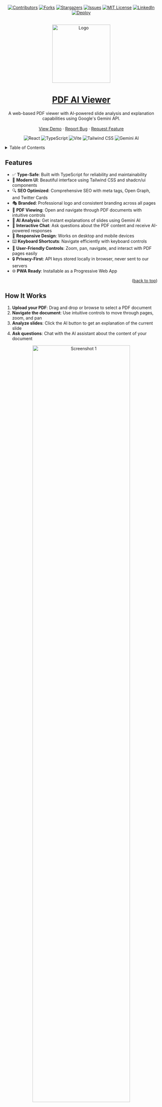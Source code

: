 <a name="readme-top"></a>

<div align="center">

[![Contributors][contributors-shield]][contributors-url]
[![Forks][forks-shield]][forks-url]
[![Stargazers][stars-shield]][stars-url]
[![Issues][issues-shield]][issues-url]
[![MIT License][license-shield]][license-url]
[![LinkedIn][linkedin-shield]][linkedin-url]
[![Deploy][deploy-shield]][deploy-url]
</div>


<!-- PROJECT LOGO -->
<br />
<div align="center">
  <a href="https://chater-marzougui.github.io/Education-Help-Gemini">
    <img src="./public/assets/logo.png" alt="Logo" height="192">
  </a>
  <a href="https://chater-marzougui.github.io/Education-Help-Gemini">
    <h1 width="35px">PDF AI Viewer
    </h1>
  </a>
  <p align="center">
    A web-based PDF viewer with AI-powered slide analysis and explanation capabilities using Google's Gemini API.
    <br />
    <br />
    <a href="https://chater-marzougui.github.io/Education-Help-Gemini">View Demo</a>
    ·
    <a href="https://github.com/chater-marzougui/Education-Help-Gemini/issues/new?labels=bug&template=bug-report---.md">Report Bug</a>
    ·
    <a href="https://github.com/chater-marzougui/Education-Help-Gemini/issues/new?labels=enhancement&template=feature-request---.md">Request Feature</a>
  </p>
  
  <p align="center">
    <img src="https://img.shields.io/badge/React-19-61DAFB?style=flat&logo=react&logoColor=white" alt="React" />
    <img src="https://img.shields.io/badge/TypeScript-5.9-3178C6?style=flat&logo=typescript&logoColor=white" alt="TypeScript" />
    <img src="https://img.shields.io/badge/Vite-7.1-646CFF?style=flat&logo=vite&logoColor=white" alt="Vite" />
    <img src="https://img.shields.io/badge/Tailwind-4.1-06B6D4?style=flat&logo=tailwindcss&logoColor=white" alt="Tailwind CSS" />
    <img src="https://img.shields.io/badge/Gemini-2.0-4285F4?style=flat&logo=google&logoColor=white" alt="Gemini AI" />
  </p>
</div>

<details>
  <summary>Table of Contents</summary>
  <ol>
    <li><a href="#features">Features</a></li>
    <li><a href="#how-it-works">How It Works</a></li>
    <li><a href="#getting-started">Getting Started</a></li>
    <li><a href="#usage-guide">Usage Guide</a></li>
    <li><a href="#technical-details">Technical Details</a></li>
    <li><a href="#deployment">Deployment</a></li>
    <li><a href="#privacy--security">Privacy & Security</a></li>
    <li><a href="#troubleshooting">Troubleshooting</a></li>
    <li><a href="#contributing">Contributing</a></li>
    <li><a href="#documentation">Documentation</a></li>
    <li><a href="#license">License</a></li>
    <li><a href="#contact">Contact</a></li>
    <li><a href="#acknowledgments">Acknowledgments</a></li>
  </ol>
</details>

## Features

- ✅ **Type-Safe**: Built with TypeScript for reliability and maintainability
- 🎨 **Modern UI**: Beautiful interface using Tailwind CSS and shadcn/ui components
- 🔍 **SEO Optimized**: Comprehensive SEO with meta tags, Open Graph, and Twitter Cards
- 🎭 **Branded**: Professional logo and consistent branding across all pages
- 📄 **PDF Viewing**: Open and navigate through PDF documents with intuitive controls
- 🤖 **AI Analysis**: Get instant explanations of slides using Gemini AI
- 💬 **Interactive Chat**: Ask questions about the PDF content and receive AI-powered responses
- 📱 **Responsive Design**: Works on desktop and mobile devices
- ⌨️ **Keyboard Shortcuts**: Navigate efficiently with keyboard controls
- 🎯 **User-Friendly Controls**: Zoom, pan, navigate, and interact with PDF pages easily
- 🔒 **Privacy-First**: API keys stored locally in browser, never sent to our servers
- 🌐 **PWA Ready**: Installable as a Progressive Web App

<p align="right">(<a href="#readme-top">back to top</a>)</p>

## How It Works

1. **Upload your PDF**: Drag and drop or browse to select a PDF document
2. **Navigate the document**: Use intuitive controls to move through pages, zoom, and pan
3. **Analyze slides**: Click the AI button to get an explanation of the current slide
4. **Ask questions**: Chat with the AI assistant about the content of your document

<div align="center">
  <img src="./public/assets/screenshot1.png" alt="Screenshot 1" width="80%">
</div>
<br />
<div align="center">
  <img src="./public/assets/screenshot2.png" alt="Screenshot 2" width="80%">
</div>

<p align="right">(<a href="#readme-top">back to top</a>)</p>

## Getting Started

### Prerequisites

- Node.js 18 or higher
- npm or yarn
- A modern web browser (Chrome, Firefox, Safari, Edge)
- Google AI Studio API key ([Get one here](https://aistudio.google.com/app/apikey))

### Setup Instructions

#### 1. Get a Google AI Studio API Key

1. Visit [Google AI Studio](https://aistudio.google.com/app/apikey)
2. Create or sign in to your Google account
3. Generate a new API key
4. Copy the API key (it starts with "AIza...")

#### 2. Launch the Application

##### Option A: Using the hosted version (Recommended)
1. Navigate to [PDF AI Viewer](https://chater-marzougui.github.io/Education-Help-Gemini)
2. Enter your Google AI Studio API key when prompted
3. Upload your PDF and start exploring!

##### Option B: Local Development
1. Clone this repository:
   ```bash
   git clone https://github.com/chater-marzougui/Education-Help-Gemini.git
   cd Education-Help-Gemini/Gemini_PDF_Helper
   ```

2. Install dependencies:
   ```bash
   npm install
   ```

3. Start the development server:
   ```bash
   npm run dev
   ```

4. Open your browser and navigate to `http://localhost:5173/Education-Help-Gemini/`

5. Enter your Google AI Studio API key and start exploring!

<p align="right">(<a href="#readme-top">back to top</a>)</p>

## Usage Guide

### Getting Started with the App

1. **Configure API Key**: Enter your Google AI Studio API key on the setup page
2. **Upload PDF**: Drag and drop or select a PDF file (max 50MB)
3. **Navigate**: Use controls or keyboard shortcuts to navigate pages
4. **Analyze**: Click the AI button to analyze the current slide
5. **Ask Questions**: Use the chat interface to ask questions about the content

### PDF Navigation

- **Previous/Next Page**: Click the arrow buttons or use keyboard arrow keys (← / →)
- **Zoom In/Out**: Use the zoom buttons or +/- keys
- **Fit to Width**: Click the width adjustment button
- **Pan**: Click and drag to move around the page
- **First/Last Page**: Use Home/End keys

### AI Features

- **Analyze Current Slide**: Click the robot icon or press Enter to get an explanation of the current page
- **Ask Questions**: Type your question in the chat box and press Enter
- **Clear Chat**: Click the trash icon to start a new conversation

### Keyboard Shortcuts

- `←` / `→` - Previous/Next page
- `Enter` - Analyze current slide
- `+` / `-` - Zoom in/out (when not typing)
- `Home` / `End` - First/Last page

<p align="right">(<a href="#readme-top">back to top</a>)</p>

## Technical Details

Built with modern web technologies for a fast and reliable experience.

### Tech Stack

- **React 19** - UI Framework
- **TypeScript** - Type safety and better developer experience
- **React Router** - Client-side routing for multi-page experience
- **Vite** - Lightning-fast build tool and dev server
- **Tailwind CSS** - Utility-first styling
- **shadcn/ui** - Beautiful and accessible UI components
- **PDF.js** - Robust PDF rendering
- **React Markdown** - Markdown rendering for AI responses
- **Gemini 2.0 Flash** - Google's latest AI model for analysis

### Project Structure

```
Education-Help-Gemini/
├── Gemini_PDF_Helper/
│   ├── src/
│   │   ├── pages/
│   │   │   ├── SetupPage.tsx           # API key setup (/)
│   │   │   ├── UploadPage.tsx          # PDF upload (/upload)
│   │   │   └── ViewerPage.tsx          # PDF viewer (/viewer)
│   │   ├── components/
│   │   │   ├── app/
│   │   │   │   ├── Logo.tsx            # Brand logo
│   │   │   │   ├── SEO.tsx             # SEO meta tags
│   │   │   │   ├── ApiKeySetup.tsx     # API key configuration
│   │   │   │   ├── FileUpload.tsx      # PDF file upload
│   │   │   │   ├── PDFViewer.tsx       # PDF rendering
│   │   │   │   └── ChatInterface.tsx   # AI chat
│   │   │   └── ui/                     # shadcn/ui components
│   │   ├── hooks/
│   │   │   └── useLocalStorage.ts      # localStorage hook
│   │   ├── services/
│   │   │   └── gemini.ts               # Gemini API integration
│   │   ├── types/
│   │   │   └── index.ts                # TypeScript types
│   │   ├── App.tsx                     # Main router
│   │   └── main.tsx                    # Entry point
│   ├── .github/
│   │   └── workflows/
│   │       └── deploy.yml              # Auto-deployment
│   ├── public/
│   │   ├── assets/                     # Images and logos
│   │   ├── robots.txt                  # SEO
│   │   ├── sitemap.xml                 # SEO
│   │   └── manifest.json               # PWA
│   ├── package.json
│   ├── vite.config.ts
│   └── tsconfig.json
├── assets/
│   ├── logo.png
│   ├── screenshot1.png
│   └── screenshot2.png
├── LICENSE
└── README.md
```

### Routing

The application uses React Router with three main routes:

- **`/`** - Setup page for API key configuration
- **`/upload`** - File upload page
- **`/viewer`** - PDF viewer with AI chat interface

Navigation is automatic based on your progress through the workflow.

<p align="right">(<a href="#readme-top">back to top</a>)</p>

## Deployment

The application features **automated deployment** to GitHub Pages using GitHub Actions.

### Automatic Deployment
Every push to the `main` branch automatically triggers a build and deployment:

```bash
git add .
git commit -m "Your commit message"
git push origin main
```

The site will be automatically deployed to: [https://chater-marzougui.github.io/Education-Help-Gemini/](https://chater-marzougui.github.io/Education-Help-Gemini/)

### Manual Deployment
You can also trigger deployment manually:
1. Go to the **Actions** tab on GitHub
2. Select "Deploy to GitHub Pages"
3. Click "Run workflow"

For detailed deployment instructions, see [DEPLOYMENT.md](./Gemini_PDF_Helper/DEPLOYMENT.md)

### Building for Production

```bash
cd Gemini_PDF_Helper
npm run build
```

The built files will be in the `dist` directory.

<p align="right">(<a href="#readme-top">back to top</a>)</p>

## Privacy & Security

- ✅ Your PDF files are processed **completely in your browser** - never uploaded to any server
- ✅ Your API key is stored locally in your browser's localStorage
- ✅ No data is collected or shared with third parties
- ✅ All processing happens client-side for maximum privacy
- ✅ HTTPS encryption on GitHub Pages

<p align="right">(<a href="#readme-top">back to top</a>)</p>

## Limitations

- Large PDFs (>50MB) may impact browser performance
- AI analysis works best with clear, well-structured slides
- Requires an internet connection for AI functionality
- API rate limits apply based on your Google AI Studio plan

## Troubleshooting

### Common Issues

**Issue**: API key not being accepted  
**Solution**: 
- Verify your key is correct and starts with "AIza..."
- Ensure it has permissions for Gemini 2.0 Flash
- Check that the API key is active in Google AI Studio

**Issue**: PDF fails to load  
**Solution**: 
- Ensure your PDF is not corrupted
- Try a different PDF to test
- Check file size (max 50MB recommended)
- Verify PDF is not password-protected

**Issue**: Slow performance with large PDFs  
**Solution**: 
- Try a smaller PDF or reduce the zoom level
- Close other browser tabs to free up memory
- Use Chrome or Edge for best performance

**Issue**: Routes not working after deployment  
**Solution**: 
- ✅ Already configured! The 404.html handles this automatically
- Clear browser cache if needed

**Issue**: Build fails locally  
**Solution**:
```bash
# Clear cache and reinstall
rm -rf node_modules package-lock.json
npm install
npm run build
```

For more help, check the [DEPLOYMENT.md](./Gemini_PDF_Helper/DEPLOYMENT.md) guide or [open an issue](https://github.com/chater-marzougui/Education-Help-Gemini/issues).

<p align="right">(<a href="#readme-top">back to top</a>)</p>

## Contributing

Contributions are welcome! We appreciate your help in making this project better.

### How to Contribute

1. **Fork the repository**
2. **Clone your fork**
   ```bash
   git clone https://github.com/YOUR-USERNAME/Education-Help-Gemini.git
   cd Education-Help-Gemini/Gemini_PDF_Helper
   ```
3. **Create a feature branch**
   ```bash
   git checkout -b feature/amazing-feature
   ```
4. **Make your changes and test**
   ```bash
   npm install
   npm run dev
   npm run build
   ```
5. **Commit your changes**
   ```bash
   git commit -m 'feat: add amazing feature'
   ```
6. **Push to your fork**
   ```bash
   git push origin feature/amazing-feature
   ```
7. **Open a Pull Request** on GitHub

### Development Guidelines

- Write clean, documented code
- Follow TypeScript best practices
- Test your changes locally before submitting
- Update documentation if needed
- Keep commits focused and atomic

<p align="right">(<a href="#readme-top">back to top</a>)</p>

## License

This project is licensed under the MIT License - see the LICENSE file for details.

<p align="right">(<a href="#readme-top">back to top</a>)</p>

## Contact

- Chater Marzougui - [@Chater-marzougui](linkedin-url) - chater.mrezgui2002@gmail.com <br/>

<p align="right">(<a href="#readme-top">back to top</a>)</p>

## Documentation

Additional documentation is available in the `Gemini_PDF_Helper` folder:

- 📚 [Quick Start Guide](./Gemini_PDF_Helper/QUICKSTART.md) - Get started in 5 minutes
- 🚀 [Deployment Guide](./Gemini_PDF_Helper/DEPLOYMENT.md) - Comprehensive deployment instructions
- 🔍 [SEO Implementation](./Gemini_PDF_Helper/SEO_IMPLEMENTATION.md) - SEO strategy and best practices
- 🎨 [Visual Design Guide](./Gemini_PDF_Helper/VISUAL_DESIGN.md) - UI/UX documentation
- 🛣️ [Router Implementation](./Gemini_PDF_Helper/ROUTER_CHANGES.md) - Routing architecture
- 🎭 [Logo & Branding](./Gemini_PDF_Helper/LOGO_SEO_CHANGES.md) - Branding implementation

<p align="right">(<a href="#readme-top">back to top</a>)</p>

## Acknowledgments

- [Google Gemini API](https://ai.google.dev/) for the powerful AI capabilities
- [PDF.js](https://mozilla.github.io/pdf.js/) for robust PDF rendering
- [React](https://react.dev/) for the amazing UI framework
- [Vite](https://vitejs.dev/) for the blazing-fast build tool
- [shadcn/ui](https://ui.shadcn.com/) for beautiful and accessible components
- [Tailwind CSS](https://tailwindcss.com/) for utility-first styling
- [React Markdown](https://github.com/remarkjs/react-markdown) for markdown rendering

[contributors-shield]: https://img.shields.io/github/contributors/chater-marzougui/Education-Help-Gemini.svg?style=for-the-badge
[contributors-url]: https://github.com/chater-marzougui/Education-Help-Gemini/graphs/contributors
[forks-shield]: https://img.shields.io/github/forks/chater-marzougui/Education-Help-Gemini.svg?style=for-the-badge
[forks-url]: https://github.com/chater-marzougui/Education-Help-Gemini/network/members
[stars-shield]: https://img.shields.io/github/stars/chater-marzougui/Education-Help-Gemini.svg?style=for-the-badge
[stars-url]: https://github.com/chater-marzougui/Education-Help-Gemini/stargazers
[issues-shield]: https://img.shields.io/github/issues/chater-marzougui/Education-Help-Gemini.svg?style=for-the-badge
[issues-url]: https://github.com/chater-marzougui/Education-Help-Gemini/issues
[license-shield]: https://img.shields.io/github/license/chater-marzougui/Education-Help-Gemini.svg?style=for-the-badge
[license-url]: https://github.com/chater-marzougui/Education-Help-Gemini/blob/main/LICENSE
[linkedin-shield]: https://img.shields.io/badge/-LinkedIn-black.svg?style=for-the-badge&logo=linkedin&colorB=555
[linkedin-url]: https://linkedin.com/in/chater-marzougui-342125299
[deploy-shield]: https://img.shields.io/github/actions/workflow/status/chater-marzougui/Education-Help-Gemini/deploy.yml?branch=main&style=for-the-badge&label=Deploy
[deploy-url]: https://github.com/chater-marzougui/Education-Help-Gemini/actions/workflows/deploy.yml
